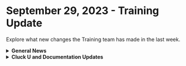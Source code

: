 # September 29, 2023 - Training Update

Explore what new changes the Training team has made in the last week.

<details>

<summary><strong>General News</strong></summary>

* Shoutouts to everyone who joined us in training this week! We appreciate your feedback as we continue to build out new training experiences. We'll be at it again next week with the same bat time, and same bat channels:
  * Mondays: Rewst 101 @ 12pm EST + Rewst 104 @ 1:15pm EST
  * Tuesdays: Rewst 102 @ 12pm EST + Rewst 105 @ 1:15pm EST
  * Wednesdays: Rewst 103 @ 12pm EST + Rewst 106 @ 1:15pm EST
  * Thursdays: ROC AMA @ 11am EST
* Join us in our new [Cluck-U Discord channel](https://discord.com/channels/936789089703845988/1121465945295167588) if you have any questions, comments, or concerns!

</details>

<details>

<summary><strong>Cluck U and Documentation Updates</strong></summary>

**Cluck University**

* Minor fixes to steps in Cluck U exercise steps based on feedback.
* Updated the [Hello World](../../../cluck-university/getting-started/rewst-overview/hello-world-workflow.md) exercise steps for clarity.

**Documentation**

* [Open Mic - September 22nd Video and Page Added](../../roc-open-mics/2023-roc-open-mics/september-22-2023-efficient-onboarding-custom-integrations-and-sql-magic.md)
* Shoutouts to Kevin Grube and Kelvin for contributing to the docs this week! For those who missed it, we're building out the ability to contribute to our docs, [starting with updates and fixes](../../../community-corner/how-to-contribute/).&#x20;
* Updates and Fixes
  * Updated the URL note on the [Connectwise Pod Configuration](../../../documentation/integrations/psa/connectwise-manage/pod-configuration.md) page.
  * Added note about post-modification behavior note on [Best Practices for Microsoft Integrations](../../../documentation/integrations/cloud/microsoft-cloud-integration-bundle/authorization-best-practices.md)
  * Added Read-only information on the [How to Add or Remove Users](../../../documentation/user-management/how-to-add-and-remove-users.md) and [Roles](../../../documentation/user-management/roles.md) pages.
  * Updated the Bring Your Own Database script on the [Database Integration Setup](../../../documentation/integrations/database/database-integration-setup.md) page.

</details>
